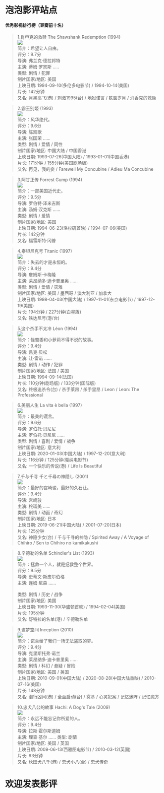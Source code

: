 # 泡泡影评站点

#### 优秀影视排行榜（豆瓣前十名）

> 1.肖申克的救赎 The Shawshank Redemption (1994)</br>
![](https://cdn.jsdelivr.net/gh/filess/img17@main/2022/05/06/1651829281152-95a3aea5-0dba-4fda-b913-77ce0f4b281f.jpg)</br>
简介：希望让人自由。</br>
> 评分：9.7分</br>
导演: 弗兰克·德拉邦特</br>
主演: 蒂姆·罗宾斯 .....</br>
类型: 剧情 / 犯罪</br>
制片国家/地区: 美国</br>
上映日期: 1994-09-10(多伦多电影节) / 1994-10-14(美国)</br>
片长: 142分钟</br>
又名: 月黑高飞(港) / 刺激1995(台) / 地狱诺言 / 铁窗岁月 / 消香克的救赎

> 2.霸王别姬 (1993)</br>
![](https://cdn.jsdelivr.net/gh/filess/img9@main/2022/05/06/1651830306337-90ab5c80-7471-4ca2-8de2-37a31503e246.jpg)</br>
简介：风华绝代。</br>
> 评分：9.6分</br>
导演: 陈凯歌</br>
主演: 张国荣 ......</br>
类型: 剧情 / 爱情 / 同性</br>
制片国家/地区: 中国大陆 / 中国香港</br>
上映日期: 1993-07-26(中国大陆) / 1993-01-01(中国香港)</br>
片长: 171分钟 / 155分钟(美国剧场版)</br>
又名: 再见，我的妾 / Farewell My Concubine / Adieu Ma Concubine

> 3.阿甘正传 Forrest Gump (1994)</br>
![](https://cdn.jsdelivr.net/gh/filess/img15@main/2022/05/06/1651830599834-ad0218e0-44cf-4d9a-96d9-d6cc51e937dc.jpg)</br>
简介：一部美国近代史。</br>
> 评分：9.5分</br>
导演: 罗伯特·泽米吉斯</br>
主演: 汤姆·汉克斯 ......</br>
类型: 剧情 / 爱情</br>
制片国家/地区: 美国</br>
上映日期: 1994-06-23(洛杉矶首映) / 1994-07-06(美国)</br>
片长: 142分钟</br>
又名: 福雷斯特·冈普

> 4.泰坦尼克号 Titanic (1997)</br>
![](https://cdn.jsdelivr.net/gh/filess/img4@main/2022/05/06/1651830769734-a5f9b644-094b-4705-be0e-44878ed77ff4.jpg)</br>
简介：失去的才是永恒的。</br>
> 评分：9.4分</br>
导演: 詹姆斯·卡梅隆</br>
主演: 莱昂纳多·迪卡普里奥 ......</br>
类型: 剧情 / 爱情 / 灾难</br>
制片国家/地区: 美国 / 墨西哥 / 澳大利亚 / 加拿大</br>
上映日期: 1998-04-03(中国大陆) / 1997-11-01(东京电影节) / 1997-12-19(美国)</br>
片长: 194分钟 / 227分钟(白星版)</br>
又名: 铁达尼号(港/台)

> 5.这个杀手不太冷 Léon (1994)</br>
![](https://cdn.jsdelivr.net/gh/filess/img10@main/2022/05/06/1651830888126-16e5cfda-bc8a-47de-a0b3-8fa4ebc6f0a7.jpg)</br>
简介：怪蜀黍和小萝莉不得不说的故事。</br>
> 评分：9.4分</br>
导演: 吕克·贝松</br>
主演: 让·雷诺 ......</br>
类型: 剧情 / 动作 / 犯罪</br>
制片国家/地区: 法国 / 美国</br>
上映日期: 1994-09-14(法国)</br>
片长: 110分钟(剧场版) / 133分钟(国际版)</br>
又名: 终极追杀令(台) / 杀手莱昂 / 杀手里昂 / Leon / Leon: The Professional

> 6.美丽人生 La vita è bella (1997)</br>
![](https://cdn.jsdelivr.net/gh/filess/img9@main/2022/05/06/1651831003087-64798703-60ad-4064-a891-5e1ee5c957e8.jpg)</br>
简介：最美的谎言。</br>
> 评分：9.6分</br>
导演: 罗伯托·贝尼尼</br>
主演: 罗伯托·贝尼尼 ......</br>
类型: 剧情 / 喜剧 / 爱情 / 战争</br>
制片国家/地区: 意大利</br>
上映日期: 2020-01-03(中国大陆) / 1997-12-20(意大利)</br>
片长: 116分钟 / 125分钟(戛纳电影节)</br>
又名: 一个快乐的传说(港) / Life Is Beautiful

> 7.千与千寻 千と千尋の神隠し (2001)</br>
![](https://cdn.jsdelivr.net/gh/filess/img18@main/2022/05/06/1651831139561-c0e66c1d-ffa6-4a1b-aa52-db9e3910225d.jpg)</br>
简介：最好的宫崎骏，最好的久石让。</br>
> 评分：9.4分</br>
导演: 宫崎骏</br>
主演: 柊瑠美 ......</br>
类型: 剧情 / 动画 / 奇幻</br>
制片国家/地区: 日本</br>
上映日期: 2019-06-21(中国大陆) / 2001-07-20(日本)</br>
片长: 125分钟</br>
又名: 神隐少女(台) / 千与千寻的神隐 / Spirited Away / A Voyage of Chihiro / Sen to Chihiro no kamikakushi

> 8.辛德勒的名单 Schindler's List (1993)</br>
![](https://cdn.jsdelivr.net/gh/filess/img11@main/2022/05/06/1651831235224-364416fd-376b-46b5-9757-e39137978b18.jpg)</br>
简介：拯救一个人，就是拯救整个世界。</br>
> 评分：9.5分</br>
导演: 史蒂文·斯皮尔伯格</br>
主演: 连姆·尼森 ......</br></br>
类型: 剧情 / 历史 / 战争</br>
制片国家/地区: 美国</br>
上映日期: 1993-11-30(华盛顿首映) / 1994-02-04(美国)</br>
片长: 195分钟</br>
又名: 舒特拉的名单(港) / 辛德勒名单

> 9.盗梦空间 Inception (2010)</br>
![](https://cdn.jsdelivr.net/gh/filess/img2@main/2022/05/06/1651831334190-d47727ef-4110-43f7-b9c6-8f3e8ab4a86d.jpg)</br>
简介：诺兰给了我们一场无法盗取的梦。</br>
> 评分：9.4分</br>
导演: 克里斯托弗·诺兰</br>
主演: 莱昂纳多·迪卡普里奥 ......</br>
类型: 剧情 / 科幻 / 悬疑 / 冒险</br>
制片国家/地区: 美国 / 英国</br>
上映日期: 2010-09-01(中国大陆) / 2020-08-28(中国大陆重映) / 2010-07-16(美国)</br>
片长: 148分钟</br>
又名: 潜行凶间(港) / 全面启动(台) / 奠基 / 心灵犯案 / 记忆迷阵 / 记忆魔方

> 10.忠犬八公的故事 Hachi: A Dog's Tale (2009)</br>
![](https://cdn.jsdelivr.net/gh/filess/img19@main/2022/05/06/1651831413218-6eba4fa5-fe95-4908-9b59-b68cfbe1ca09.jpg)</br>
简介：永远不能忘记你所爱的人。</br>
> 评分：9.4分</br>
导演: 拉斯·霍尔斯道姆</br>
主演: 理查·基尔 ......
类型: 剧情</br>
制片国家/地区: 美国 / 英国</br>
上映日期: 2009-06-13(西雅图电影节) / 2010-03-12(英国)</br>
片长: 93分钟</br>
又名: 秋田犬八千(港) / 忠犬小八(台) / 忠犬传奇</br>

# **欢迎发表影评**


